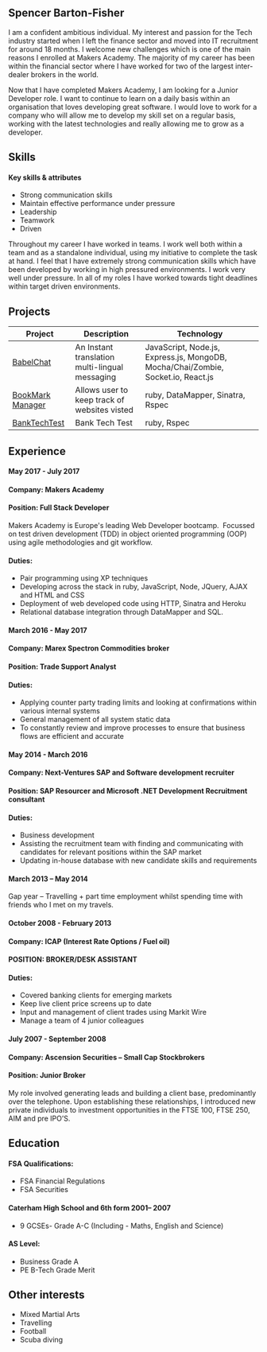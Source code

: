 ## Spencer Barton-Fisher

I am a confident ambitious individual. My interest and passion for the Tech industry started when I left the finance sector and moved into IT recruitment for around 18 months. I welcome new challenges which is one of the main reasons I enrolled at Makers Academy. The majority of my career has been within the financial sector where I have worked for two of the largest inter-dealer brokers in the world.

Now that I have completed Makers Academy, I am looking for a Junior Developer role. I want to continue to learn on a daily basis within an organisation that loves developing great software. I would love to work for a company who will allow me to develop my skill set on a regular basis, working with the latest technologies and really allowing me to grow as a developer.

## Skills

#### Key skills & attributes

- Strong communication skills
- Maintain effective performance under pressure
- Leadership
- Teamwork
- Driven

Throughout my career I have worked in teams. I work well both within a team and as a standalone individual, using my initiative to complete the task at hand. I feel that I have extremely strong communication skills which have been developed by working in high pressured environments. I work very well under pressure. In all of my roles I have worked towards tight deadlines within target driven environments.

## Projects

 Project                                                               | Description   | Technology
 -------------                                                         | ------------- |----------
 [BabelChat](https://github.com/spencerbf/BabelChat)                | An Instant translation multi-lingual messaging | JavaScript, Node.js, Express.js, MongoDB, Mocha/Chai/Zombie, Socket.io, React.js
 [BookMark Manager](https://github.com/spencerbf/bookmark_manager/commits/master)               |Allows user to keep track of websites visted  | ruby, DataMapper, Sinatra, Rspec
 [BankTechTest](https://github.com/spencerbf/Bank-Account-Test-Tech)              | Bank Tech Test | ruby, Rspec


## Experience


#### May 2017 - July 2017

#### Company:		Makers Academy
#### Position:		Full Stack Developer

Makers Academy is Europe's leading Web Developer bootcamp. 
Focussed on test driven development (TDD) in object oriented programming (OOP) using agile methodologies and git workflow.

#### Duties:

- Pair programming using XP techniques
- Developing across the stack in ruby, JavaScript, Node, JQuery, AJAX and HTML and CSS
- Deployment of web developed code using HTTP, Sinatra and Heroku
- Relational database integration through DataMapper and SQL.


#### March 2016 - May 2017

#### Company:		Marex Spectron Commodities broker
#### Position:		Trade Support Analyst

#### Duties:

- Applying counter party trading limits and looking at confirmations within various internal systems
- General management of all system static data
- To constantly review and improve processes to ensure that business flows are efficient and accurate

#### May 2014 - March 2016
#### Company:		Next-Ventures SAP and Software development recruiter
#### Position:		SAP Resourcer and Microsoft .NET Development Recruitment consultant

#### Duties:
- Business development
- Assisting the recruitment team with finding and communicating with candidates for relevant positions within the SAP market
- Updating in-house database with new candidate skills and requirements


#### March 2013 – May 2014
Gap year – Travelling + part time employment whilst spending time with friends who I met on my travels.

#### October 2008 - February 2013

#### Company:		ICAP (Interest Rate Options / Fuel oil)
#### POSITION:		BROKER/DESK ASSISTANT

#### Duties:
- Covered banking clients for emerging markets
- Keep live client price screens up to date
- Input and management of client trades using Markit Wire
- Manage a team of 4 junior colleagues


#### July 2007 - September 2008

#### Company:		Ascension Securities – Small Cap Stockbrokers
#### Position:		Junior Broker

My role involved generating leads and building a client base, predominantly over the telephone.
Upon establishing these relationships, I introduced new private individuals to investment opportunities in the FTSE 100, FTSE 250, AIM and pre IPO’S.

## Education

#### FSA Qualifications:

- FSA Financial Regulations
- FSA Securities

#### Caterham High School and 6th form 2001– 2007

- 9 GCSEs- Grade A-C (Including - Maths, English and Science)

#### AS Level:

- Business 		Grade A
- PE B-Tech		Grade Merit

## Other interests

- Mixed Martial Arts
- Travelling
- Football
- Scuba diving
